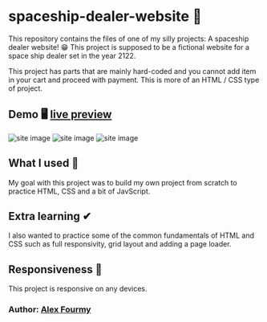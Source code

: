 # spaceship-dealer-website 🚀

This repository contains the files of one of my silly projects: A spaceship dealer website! 😁 This project is supposed to be a fictional website for a space ship dealer set in the year 2122.

This project has parts that are mainly hard-coded and you cannot add item in your cart and proceed with payment. This is more of an HTML / CSS type of project.


## Demo 🖥 [live preview](https://a4my.github.io/spaceship-dealer-website/)

![site image](https://i.imgur.com/NMcLppw.jpg)
![site image](https://i.imgur.com/nGcfKN1.jpg)
![site image](https://i.imgur.com/qGzlzbq.jpg)

## What I used 🔨
My goal with this project was to build my own project from scratch to practice HTML, CSS and a bit of JavScript.

## Extra learning ✔
I also wanted to practice some of the common fundamentals of HTML and CSS such as full responsivity, grid layout and adding a page loader.

## Responsiveness 📱
This project is responsive on any devices.

### Author: [Alex Fourmy](https://www.linkedin.com/in/alex-fourmy/)
